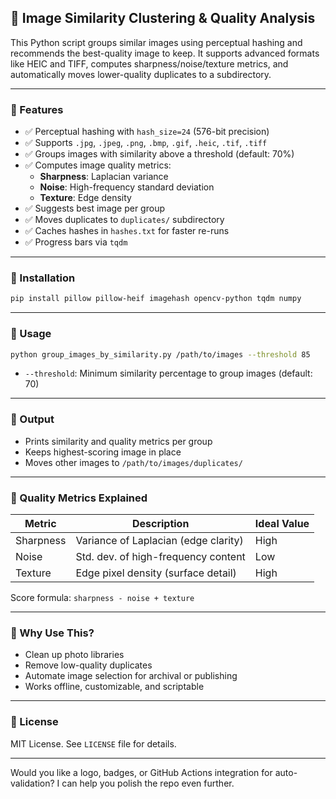 ## 📸 Image Similarity Clustering & Quality Analysis

This Python script groups similar images using perceptual hashing and recommends the best-quality image to keep. It supports advanced formats like HEIC and TIFF, computes sharpness/noise/texture metrics, and automatically moves lower-quality duplicates to a subdirectory.

---

### 🔧 Features

- ✅ Perceptual hashing with `hash_size=24` (576-bit precision)
- ✅ Supports `.jpg`, `.jpeg`, `.png`, `.bmp`, `.gif`, `.heic`, `.tif`, `.tiff`
- ✅ Groups images with similarity above a threshold (default: 70%)
- ✅ Computes image quality metrics:
  - **Sharpness**: Laplacian variance
  - **Noise**: High-frequency standard deviation
  - **Texture**: Edge density
- ✅ Suggests best image per group
- ✅ Moves duplicates to `duplicates/` subdirectory
- ✅ Caches hashes in `hashes.txt` for faster re-runs
- ✅ Progress bars via `tqdm`

---

### 🚀 Installation

```bash
pip install pillow pillow-heif imagehash opencv-python tqdm numpy
```

---

### 📁 Usage

```bash
python group_images_by_similarity.py /path/to/images --threshold 85
```

- `--threshold`: Minimum similarity percentage to group images (default: 70)

---

### 📂 Output

- Prints similarity and quality metrics per group
- Keeps highest-scoring image in place
- Moves other images to `/path/to/images/duplicates/`

---

### 📘 Quality Metrics Explained

| Metric     | Description                                      | Ideal Value |
|------------|--------------------------------------------------|-------------|
| Sharpness  | Variance of Laplacian (edge clarity)             | High        |
| Noise      | Std. dev. of high-frequency content              | Low         |
| Texture    | Edge pixel density (surface detail)              | High        |

Score formula: `sharpness - noise + texture`

---

### 🧠 Why Use This?

- Clean up photo libraries
- Remove low-quality duplicates
- Automate image selection for archival or publishing
- Works offline, customizable, and scriptable

---

### 📄 License

MIT License. See `LICENSE` file for details.

---

Would you like a logo, badges, or GitHub Actions integration for auto-validation? I can help you polish the repo even further.
